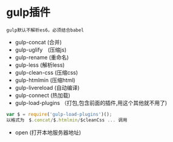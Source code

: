 # gulp插件

`gulp默认不解析es6，必须结合babel`

- gulp-concat (合并)
- gulp-uglify　(压缩js)
- gulp-rename (重命名)
- gulp-less (解析less)
- gulp-clean-css (压缩css)
- gulp-htmlmin (压缩html)
- gulp-livereload  (自动编译)
- gulp-connect (热加载)
- gulp-load-plugins （打包,包含前面的插件,用这个其他就不用了)

```javascript
var $ = require('gulp-load-plugins')();
以格式为　$.concat/$.htmlmin/$cleanCss ... 调用
```

- open (打开本地服务器地址)
